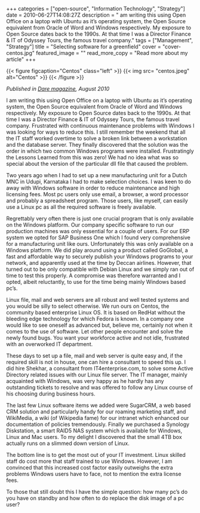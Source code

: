 +++
categories = ["open-source", "Information Technology", "Strategy"]
date = 2010-06-27T14:08:27Z
description = " am writing this using Open Office on a laptop with Ubuntu as it’s operating system, the Open Source equivalent from Oracle of Word and Windows respectively. My exposure to Open Source dates back to the 1990s. At that time I was a Director Finance & IT of Odyssey Tours, the famous travel company."
tags = ["Management", "Strategy"]
title = "Selecting software for a greenfield"
cover = "cover-centos.jpg"
featured_image = ""
read_more_copy = "Read more about my article"
+++

{{< figure figcaption="Centos" class="left" >}}
	{{< img src= "centos.jpeg"  alt="Centos" >}}
{{< /figure >}}

*Published in [Dare magazine](http://www.dare.co.in/), August 2010*

I am writing this using Open Office on a laptop with Ubuntu as it’s operating system, the Open Source equivalent from Oracle of Word and Windows respectively. My exposure to Open Source dates back to the 1990s. At that time I was a Director Finance & IT of Odyssey Tours, the famous travel company. Frustrated with continuous maintenance problems with Windows I was looking for ways to reduce this. I still remember the weekend that all the IT staff worked overtime to solve a broken link between a workstation and the database server. They finally discovered that the solution was the order in which two common Windows programs were installed. Frustratingly the Lessons Learned from this was zero! We had no idea what was so special about the version of the particular dll file that caused the problem.

Two years ago when I had to set up a new manufacturing unit for a Dutch MNC in Udupi, Karnataka I had to make selection choices. I was keen to do away with Windows software in order to reduce maintenance and high licensing fees. Most pc users only use email, a browser, a word processor and probably a spreadsheet program. Those users, like myself, can easily use a Linux pc as all the required software is freely available.

Regrettably very often there is just one crucial program that is only available on the Windows platform. Our company specific software to run our production machines was only essential for a couple of users. For our ERP system we opted for SAP Business One which I found very comprehensive for a manufacturing unit like ours. Unfortunately this was only available on a Windows platform. We did play around using a product called GoGlobal, a fast and affordable way to securely publish your Windows programs to your network, and apparently used at the time by Deccan airlines. However, that turned out to be only compatible with Debian Linux and we simply ran out of time to test this properly. A compromise was therefore warranted and I opted, albeit reluctantly, to use for the time being mainly Windows based pc’s.

Linux file, mail and web servers are all robust and well tested systems and you would be silly to select otherwise. We run ours on Centos, the community based enterprise Linux OS. It is based on RedHat without the bleeding edge technology for which Fedora is known. In a company one would like to see oneself as advanced but, believe me, certainly not when it comes to the use of software. Let other people encounter and solve the newly found bugs. You want your workforce active and not idle, frustrated with an overworked IT department.

These days to set up a file, mail and web server is quite easy and, if the required skill is not in house, one can hire a consultant to speed this up. I did hire Shekhar, a consultant from IT4enterprise.com, to solve some Active Directory related issues with our Linux file server. The IT manager, mainly acquainted with Windows, was very happy as he hardly has any outstanding tickets to resolve and was offered to follow any Linux course of his choosing during business hours.

The last few Linux software items we added were SugarCRM, a web based CRM solution and particularly handy for our roaming marketing staff, and WikiMedia, a wiki (of Wikipedia fame) for our intranet which enhanced our documentation of policies tremendously. Finally we purchased a Synology Diskstation, a smart RAID5 NAS system which is available for Windows, Linux and Mac users. To my delight I discovered that the small 4TB box actually runs on a slimmed down version of Linux.

The bottom line is to get the most out of your IT investment. Linux skilled staff do cost more that staff trained to use Windows. However, I am convinced that this increased cost factor easily outweighs the extra problems Windows users have to face, not to mention the extra license fees.

To those that still doubt this I have the simple question: how many pc’s do you have on standby and how often to do replace the disk image of a pc user?

